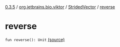 [0.3.5](../../index.md) / [org.jetbrains.bio.viktor](../index.md) / [StridedVector](index.md) / [reverse](.)

# reverse

`fun reverse(): Unit` [(source)](https://github.com/JetBrains-Research/viktor/blob/0.3.5/src/main/kotlin/org/jetbrains/bio/viktor/StridedVector.kt#L119)